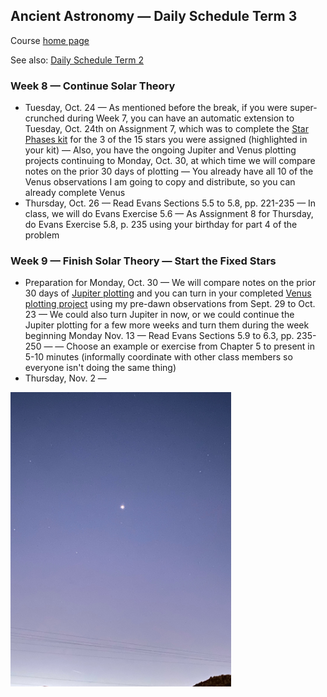 ## Ancient Astronomy &mdash; Daily Schedule Term 3

Course [home page](./)

See also: [Daily Schedule Term 2](./daily_schedule-term_2.html)

### Week 8 &mdash; Continue Solar Theory

* Tuesday, Oct. 24 &mdash; As mentioned before the break, if you were super-crunched during Week 7, you can have an automatic extension to Tuesday, Oct. 24th on Assignment 7, which was to complete the [Star Phases kit](./assignments/star_phases/index.html) for the 3 of the 15 stars you were assigned (highlighted in your kit) &mdash; Also, you have the ongoing Jupiter and Venus plotting projects continuing to Monday, Oct. 30, at which time we will compare notes on the prior 30 days of plotting &mdash; You already have all 10 of the Venus observations I am going to copy and distribute, so you can already complete Venus
* Thursday, Oct. 26 &mdash; Read Evans Sections 5.5 to 5.8, pp. 221-235 &mdash; In class, we will do Evans Exercise 5.6 &mdash; As Assignment 8 for Thursday, do Evans Exercise 5.8, p. 235 using your birthday for part 4 of the problem

### Week 9 &mdash; Finish Solar Theory &mdash; Start the Fixed Stars

* Preparation for Monday, Oct. 30 &mdash; We will compare notes on the prior 30 days of [Jupiter plotting](./assignments/jupiter_plotting/JupiterPlottingChart.pdf) and you can turn in your completed [Venus plotting project](./assignments/venus_plotting/VenusPlottingChart.pdf) using my pre-dawn observations from Sept. 29 to Oct. 23 &mdash; We could also turn Jupiter in now, or we could continue the Jupiter plotting for a few more weeks and turn them during the week beginning Monday Nov. 13 &mdash; Read Evans Sections 5.9 to 6.3, pp. 235-250 &mdash; &mdash; Choose an example or exercise from Chapter 5 to present in 5-10 minutes (informally coordinate with other class members so everyone isn't doing the same thing)
* Thursday, Nov. 2 &mdash;

<img src="./assignments/venus_plotting/Venus-Sept29-559am.jpeg" alt="Venus Sept. 29 5:59am" width="70%">

<!-- https://www.youtube.com/watch?v=EpSy0Lkm3zM -->
